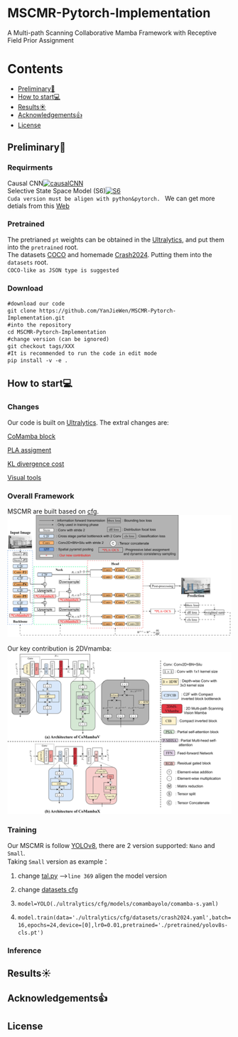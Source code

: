 # MSCMR-Pytorch-Implementation
A Multi-path Scanning Collaborative Mamba Framework with Receptive Field Prior Assignment

# Contents
- [Preliminary🔧](##Preliminary)
- [How to start💻](##Start)
- [Results☀️](##Results)
- [Acknowledgements👍](#Acknowledgements)
- [License](#License)


## Preliminary🔧

### Requirments
Causal CNN[![causalCNN](https://img.shields.io/badge/CUDA-CNN-blue)](https://github.com/Dao-AILab/causal-conv1d/releases)  
Selective State Space Model (S6)[![S6](https://img.shields.io/badge/CUDA-S6-blue)](https://github.com/state-spaces/mamba/releases)  
`
Cuda version must be aligen with python&pytorch. 
` We can get more detials from this [Web](https://github.com/state-spaces/mamba/issues/97)


### Pretrained 
The pretrianed `pt` weights can be obtained in the [Ultralytics](https://docs.ultralytics.com/zh/models/yolov8/#overview), and put them into the `pretrained` root.  
The datasets [COCO](https://cocodataset.org/) and homemade [Crash2024](https://drive.google.com/drive/folders/1BJOdywj-hgXRKt_q0TEcBGpCV4Wojmhc?usp=drive_link). Putting them into the `datasets` root.  
`COCO-like as JSON type is suggested`

### Download
```
#download our code
git clone https://github.com/YanJieWen/MSCMR-Pytorch-Implementation.git
#into the repository
cd MSCMR-Pytorch-Implementation
#change version (can be ignored)
git checkout tags/XXX
#It is recommended to run the code in edit mode
pip install -v -e .
```

## How to start💻

### Changes
Our code is built on [Ultralytics](https://github.com/ultralytics/ultralytics).
The extral changes are:  

[CoMamba block](https://github.com/YanJieWen/MSCMR-Pytorch-Implementation/tree/master/ultralytics/nn/comamba)  

[PLA assigment](https://github.com/YanJieWen/MSCMR-Pytorch-Implementation/blob/master/ultralytics/utils/tal.py)  

[KL divergence cost](https://github.com/YanJieWen/MSCMR-Pytorch-Implementation/blob/master/ultralytics/utils/metrics.py)  

[Visual tools](https://github.com/YanJieWen/MSCMR-Pytorch-Implementation/tree/master/tools)

### Overall Framework
MSCMR are built based on [cfg](https://github.com/YanJieWen/MSCMR-Pytorch-Implementation/tree/master/ultralytics/cfg/models/comambayolo).  
![image](assets/image_1.jpg)

Our key contribution is 2DVmamba:
![image](assets/image_2.jpg)


### Training
Our MSCMR is follow [YOLOv8](https://github.com/ultralytics/ultralytics), there are 2 version supported: `Nano` and `Small`.  
Taking `Small` version as example：
1) change [tal.py](https://github.com/YanJieWen/MSCMR-Pytorch-Implementation/blob/master/ultralytics/utils/tal.py) -->``line 369`` aligen the model version

2) change [datasets cfg](https://github.com/YanJieWen/MSCMR-Pytorch-Implementation/tree/master/ultralytics/cfg/datasets)

3) ``model=YOLO(./ultralytics/cfg/models/comambayolo/comamba-s.yaml)``

4) ``model.train(data='./ultralytics/cfg/datasets/crash2024.yaml',batch=16,epochs=24,device=[0],lr0=0.01,pretrained='./pretrained/yolov8s-cls.pt')``






### Inference



## Results☀️


## Acknowledgements👍


## License
